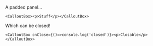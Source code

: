 A padded panel...

```
<CalloutBox><p>Stuff</p></CalloutBox>
```

Which can be closed!

```
<CalloutBox onClose={()=>console.log('closed')}><p>Closable</p></CalloutBox>
```
